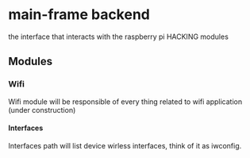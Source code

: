 # main-frame backend
the interface that interacts with the raspberry pi HACKING modules

## Modules

### Wifi
Wifi module will be responsible of every thing related to wifi application (under construction)

#### Interfaces
Interfaces path will list device wirless interfaces, think of it as iwconfig.